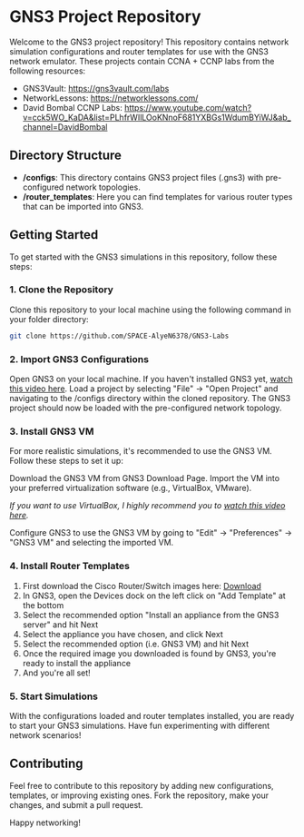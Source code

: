 # GNS3 Project Repository

Welcome to the GNS3 project repository! This repository contains network simulation configurations and router templates for use with the GNS3 network emulator. These projects contain CCNA + CCNP labs from the following resources:
- GNS3Vault: https://gns3vault.com/labs
- NetworkLessons: https://networklessons.com/
- David Bombal CCNP Labs: https://www.youtube.com/watch?v=cck5WO_KaDA&list=PLhfrWIlLOoKNnoF681YXBGs1WdumBYiWJ&ab_channel=DavidBombal

## Directory Structure

- **/configs**: This directory contains GNS3 project files (.gns3) with pre-configured network topologies.
- **/router_templates**: Here you can find templates for various router types that can be imported into GNS3.

## Getting Started

To get started with the GNS3 simulations in this repository, follow these steps:

### 1. Clone the Repository

Clone this repository to your local machine using the following command in your folder directory:

```bash
git clone https://github.com/SPACE-AlyeN6378/GNS3-Labs
```

### 2. Import GNS3 Configurations

Open GNS3 on your local machine. If you haven't installed GNS3 yet, [watch this video here](https://www.youtube.com/watch?v=Ibe3hgP8gCA&list=PLhfrWIlLOoKNFP_e5xcx5e2GDJIgk3ep6&ab_channel=DavidBombal). 
Load a project by selecting "File" -> "Open Project" and navigating to the /configs directory within the cloned repository.
The GNS3 project should now be loaded with the pre-configured network topology.

### 3. Install GNS3 VM
For more realistic simulations, it's recommended to use the GNS3 VM. Follow these steps to set it up:

Download the GNS3 VM from GNS3 Download Page.
Import the VM into your preferred virtualization software (e.g., VirtualBox, VMware).

*If you want to use VirtualBox, I highly recommend you to [watch this video here](https://youtu.be/8VQ8eTmMtjQ).*

Configure GNS3 to use the GNS3 VM by going to "Edit" -> "Preferences" -> "GNS3 VM" and selecting the imported VM.

### 4. Install Router Templates
1. First download the Cisco Router/Switch images here: [Download](https://drive.google.com/drive/folders/1FX-oMUTm_Z5Emj-GoUMYAqkNhRXfExU7?usp=drive_link)
2. In GNS3, open the Devices dock on the left click on "Add Template" at the bottom
3. Select the recommended option "Install an appliance from the GNS3 server" and hit Next
4. Select the appliance you have chosen, and click Next
5. Select the recommended option  (i.e. GNS3 VM) and hit Next
6. Once the required image you downloaded is found by GNS3, you're ready to install the appliance
7. And you're all set!

### 5. Start Simulations
With the configurations loaded and router templates installed, you are ready to start your GNS3 simulations. Have fun experimenting with different network scenarios!

## Contributing
Feel free to contribute to this repository by adding new configurations, templates, or improving existing ones. Fork the repository, make your changes, and submit a pull request.

Happy networking!

